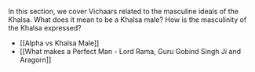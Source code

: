 In this section, we cover Vichaars related to the masculine ideals of the Khalsa. What does it mean to be a Khalsa male? How is the masculinity of the Khalsa expressed?

- [[Alpha vs Khalsa Male]]
- [[What makes a Perfect Man - Lord Rama, Guru Gobind Singh Ji and Aragorn]]


